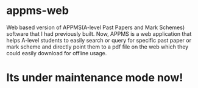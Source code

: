 # appms-web

Web based version of APPMS(A-level Past Papers and Mark Schemes) software that I had previously built. Now, APPMS is a web application that helps A-level students to easily search or query for specific past paper or mark scheme and directly point them to a pdf file on the web which they could easily download for offline usage.

# Its under maintenance mode now!
